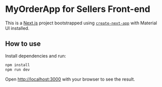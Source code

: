 # MyOrderApp for Sellers Front-end

This is a [Next.js](https://nextjs.org/) project bootstrapped using [`create-next-app`](https://github.com/vercel/next.js/tree/canary/packages/create-next-app) with Material UI installed.

## How to use

Install dependencies and run:

```bash
npm install
npm run dev
```

Open [http://localhost:3000](http://localhost:3000) with your browser to see the result.
